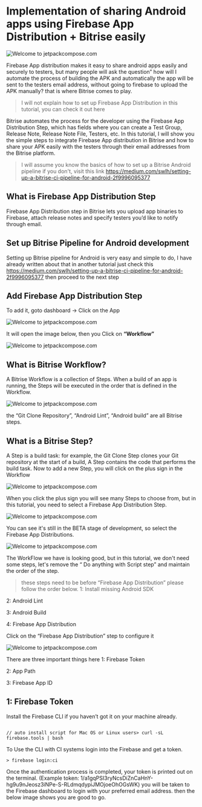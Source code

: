 # Implementation of sharing Android apps using Firebase App Distribution + Bitrise easily

![Welcome to jetpackcompose.com](https://miro.medium.com/max/1400/1*QHtxermMtweBtORRkLxXDg.png)

Firebase App distribution makes it easy to share android apps easily and securely to testers, but many people will ask the question” how will I automate the process of building the APK and automatically the app will be sent to the testers email address, without going to firebase to upload the APK manually? that is where Bitrise comes to play.

> I will not explain how to set up Firebase App Distribution in this tutorial, you can check it out here

Bitrise automates the process for the developer using the Firebase App Distribution Step, which has fields where you can create a Test Group, Release Note, Release Note File, Testers, etc.
In this tutorial, I will show you the simple steps to integrate Firebase App distribution in Bitrise and how to share your APK easily with the testers through their email addresses from the Bitrise platform.

> I will assume you know the basics of how to set up a Bitrise Android pipeline if you don't, visit this link https://medium.com/swlh/setting-up-a-bitrise-ci-pipeline-for-android-2f9996095377

## What is Firebase App Distribution Step

Firebase App Distribution step in Bitrise lets you upload app binaries to Firebase, attach release notes and specify testers you’d like to notify through email.

## Set up Bitrise Pipeline for Android development
Setting up Bitrise pipeline for Android is very easy and simple to do, I have already written about that in another tutorial just check this https://medium.com/swlh/setting-up-a-bitrise-ci-pipeline-for-android-2f9996095377  then proceed to the next step

## Add Firebase App Distribution Step
To add it, goto dashboard -> Click on the App

![Welcome to jetpackcompose.com](https://miro.medium.com/max/1400/1*a9sX9alzs01B4ZlUaKCQzg.png)

It will open the image below, then you Click on **“Workflow”**

![Welcome to jetpackcompose.com](https://miro.medium.com/max/1400/1*KsGcOZS1HszrcFTPCSJI9A.png)

## What is Bitrise Workflow?

A Bitrise Workflow is a collection of Steps. When a build of an app is running, the Steps will be executed in the order that is defined in the Workflow.

![Welcome to jetpackcompose.com](https://miro.medium.com/max/1400/1*q8wpYWkGajb5QbxNiK-ATQ.png)

the “Git Clone Repository”, “Android Lint”, “Android build” are all Bitrise steps.

## What is a Bitrise Step?
A Step is a build task: for example, the Git Clone Step clones your Git repository at the start of a build, A Step contains the code that performs the build task.
Now to add a new Step, you will click on the plus sign in the Workflow

![Welcome to jetpackcompose.com](https://miro.medium.com/max/1400/1*ttR1C4NwoL9PoB4UEd8i1w.png)

When you click the plus sign you will see many Steps to choose from, but in this tutorial, you need to select a Firebase App Distribution Step.

![Welcome to jetpackcompose.com](https://miro.medium.com/max/1400/1*UTxpQLVCnL7g6p7ttMz8vg.png)

You can see it's still in the BETA stage of development, so select the Firebase App Distributions.

![Welcome to jetpackcompose.com](https://miro.medium.com/max/1400/1*uiUUNYkM1l1id_3IkWpV6A.png)

The WorkFlow we have is looking good, but in this tutorial, we don't need some steps, let's remove the “ Do anything with Script step” and maintain the order of the step.

> these steps need to be before “Firebase App Distribution” please follow the order below.
1: Install missing Android SDK

2: Android Lint

3: Android Build

4: Firebase App Distribution

Click on the “Firebase App Distribution” step to configure it

![Welcome to jetpackcompose.com](https://miro.medium.com/max/1400/1*_SSWh1J9jZNbEDCJWbQfzA.png)

There are three important things here
1: Firebase Token

2: App Path

3: Firebase App ID

## 1: Firebase Token
Install the Firebase CLI if you haven’t got it on your machine already.
```

// auto install script for Mac OS or Linux users> curl -sL firebase.tools | bash
```

To Use the CLI with CI systems login into the Firebase and get a token.
```
> firebase login:ci
```

Once the authentication process is completed, your token is printed out on the terminal. (Example token: 1/a1gqPSI3ryNcsDiZnCaHnY-hg9u9nJeosz3iNPe-S-RLdmqdypiJMOjoeOhOGsWK)
you will be taken to the Firebase dashboard to login with your preferred email address. then the below image shows you are good to go.